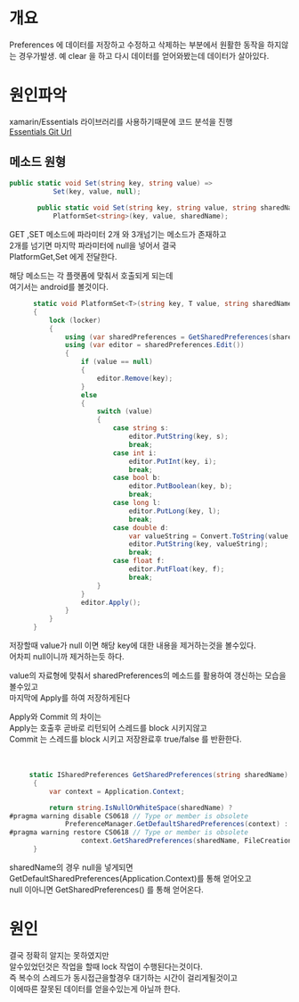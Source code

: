 # 개요
 Preferences 에 데이터를 저장하고 수정하고 삭제하는 부분에서 원활한 동작을 하지않는 경우가발생.
 예 clear 을 하고 다시 데이터를 얻어와봤는데 데이터가 살아있다.
 
 # 원인파악
 xamarin/Essentials 라이브러리를 사용하기때문에 코드 분석을 진행 <br/>
 [Essentials Git Url](https://github.com/xamarin/Essentials) <br/>
 
 ## 메소드 원형
 ```C#
 public static void Set(string key, string value) =>
            Set(key, value, null);
            
        public static void Set(string key, string value, string sharedName) =>
            PlatformSet<string>(key, value, sharedName);

 ```
 GET ,SET 메소드에 파라미터 2개 와 3개넘기는 메소드가 존재하고<br/>
 2개를 넘기면 마지막 파라미터에 null을 넣어서 결국<br/>
 PlatformGet,Set<T> 에게 전달한다.<br/>
  
  해당 메소드는 각 플랫폼에 맞춰서 호출되게 되는데<br/>
  여기서는 android를 볼것이다.<br/>
  
  ```C# 
        static void PlatformSet<T>(string key, T value, string sharedName)
        {
            lock (locker)
            {
                using (var sharedPreferences = GetSharedPreferences(sharedName))
                using (var editor = sharedPreferences.Edit())
                {
                    if (value == null)
                    {
                        editor.Remove(key);
                    }
                    else
                    {
                        switch (value)
                        {
                            case string s:
                                editor.PutString(key, s);
                                break;
                            case int i:
                                editor.PutInt(key, i);
                                break;
                            case bool b:
                                editor.PutBoolean(key, b);
                                break;
                            case long l:
                                editor.PutLong(key, l);
                                break;
                            case double d:
                                var valueString = Convert.ToString(value, CultureInfo.InvariantCulture);
                                editor.PutString(key, valueString);
                                break;
                            case float f:
                                editor.PutFloat(key, f);
                                break;
                        }
                    }
                    editor.Apply();
                }
            }
        }
  ```
  저장할때 value가 null 이면 해당 key에 대한 내용을 제거하는것을 볼수있다.<br/>
  어차피 null이니까 제거하는듯 하다.<br/>
  
  value의 자료형에 맞춰서 sharedPreferences의 메소드를 활용하여 갱신하는 모습을 볼수있고<br/>
  마지막에 Apply를 하여 저장하게된다<br/>
  
  Apply와 Commit 의 차이는<br/>
  Apply는 호출후 곧바로 리턴되어 스레드를 block 시키지않고<br/>
  Commit 는 스레드를 block 시키고 저장완료후 true/false 를 반환한다.<br/><br/><br/>
  
  
  ```C#
       static ISharedPreferences GetSharedPreferences(string sharedName)
        {
            var context = Application.Context;

            return string.IsNullOrWhiteSpace(sharedName) ?
#pragma warning disable CS0618 // Type or member is obsolete
                PreferenceManager.GetDefaultSharedPreferences(context) :
#pragma warning restore CS0618 // Type or member is obsolete
                    context.GetSharedPreferences(sharedName, FileCreationMode.Private);
        }
  ```
  sharedName의 경우 null을 넣게되면 GetDefaultSharedPreferences(Application.Context)를 통해 얻어오고<br/>
  null 이아니면 GetSharedPreferences() 를 통해 얻어온다.<br/>
  
  
  # 원인
  결국 정확히 알지는 못하였지만<br/>
  알수있었던것은 작업을 할때 lock 작업이 수행된다는것이다.<br/>
  즉 복수의 스레드가 동시접근을할경우 대기하는 시간이 걸리게될것이고<br/>
  이에따른 잘못된 데이터를 얻을수있는게 아닐까 한다.<br/>
